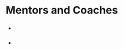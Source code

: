 <div class="container divborder">
<h1 class="darkorange">Mentors and Coaches</h1>
        <div class="innerdivborder">
            <h3 class="green"></h3>
            <ul>
                <li></li>
            </ul>
        </div>
        <div class="col-md-5 innerdivborder">
            <h3 class="green"></h3>
            <ul>
                <li></li>
            </ul>
        </div>
</div>
